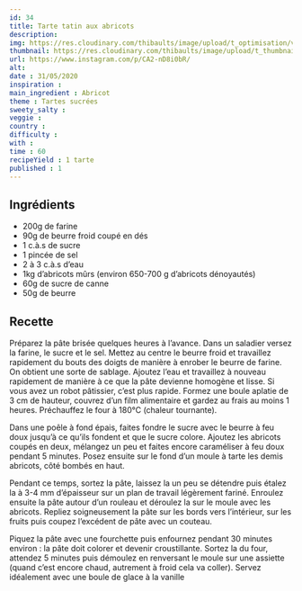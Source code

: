 ```yaml
---
id: 34
title: Tarte tatin aux abricots
description: 
img: https://res.cloudinary.com/thibaults/image/upload/t_optimisation/v1600460949/Recipes/20200531_tarte_abricots.jpg
thumbnail: https://res.cloudinary.com/thibaults/image/upload/t_thumbnail_josie/v1600460949/Recipes/20200531_tarte_abricots.jpg
url: https://www.instagram.com/p/CA2-nD8i0bR/
alt: 
date : 31/05/2020
inspiration :
main_ingredient : Abricot
theme : Tartes sucrées
sweety_salty : 
veggie : 
country :
difficulty :
with : 
time : 60
recipeYield : 1 tarte
published : 1
---
```


## Ingrédients
 -  200g de farine
 -  90g de beurre froid coupé en dés
 -  1 c.à.s de sucre 
 -  1 pincée de sel
 -  2 à 3 c.à.s d’eau
 -  1kg d’abricots mûrs (environ 650-700 g d’abricots dénoyautés)
 -  60g de sucre de canne
 -  50g de beurre

## Recette
Préparez la pâte brisée quelques heures à l’avance.
Dans un saladier versez la farine, le sucre et le sel. Mettez au centre le beurre froid et travaillez rapidement du bouts des doigts de manière à enrober le beurre de farine. On obtient une sorte de sablage.
Ajoutez l’eau et travaillez à nouveau rapidement de manière à ce que la pâte devienne homogène et lisse. Si vous avez un robot pâtissier, c’est plus rapide.
Formez une boule aplatie de 3 cm de hauteur, couvrez d’un film alimentaire et gardez au frais au moins 1 heures. Préchauffez le four à 180°C (chaleur tournante).

Dans une poêle à fond épais, faites fondre le sucre avec le beurre à feu doux jusqu’à ce qu’ils fondent et que le sucre colore. Ajoutez les abricots coupés en deux, mélangez un peu et faites encore caraméliser à feu doux pendant 5 minutes. Posez ensuite sur le fond d’un moule à tarte les demis abricots, côté bombés en haut.

Pendant ce temps, sortez la pâte, laissez la un peu se détendre puis étalez la à 3-4 mm d’épaisseur sur un plan de travail légèrement fariné. Enroulez ensuite la pâte autour d’un rouleau et déroulez la sur le moule avec les abricots. Repliez soigneusement la pâte sur les bords vers l’intérieur, sur les fruits puis coupez l’excédent de pâte avec un couteau.

Piquez la pâte avec une fourchette puis enfournez pendant 30 minutes environ : la pâte doit colorer et devenir croustillante.
Sortez la du four, attendez 5 minutes puis démoulez en renversant le moule sur une assiette (quand c’est encore chaud, autrement à froid cela va coller). Servez idéalement avec une boule de glace à la vanille